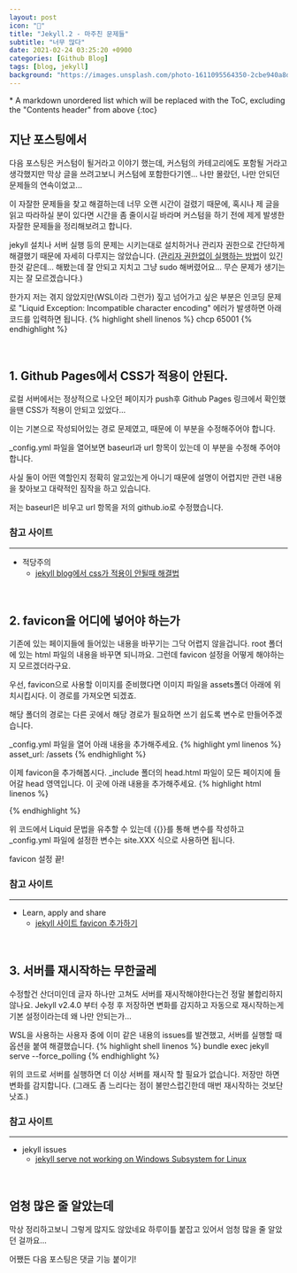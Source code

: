 ```yaml
---
layout: post
icon: "🎪"
title: "Jekyll.2 - 마주친 문제들"
subtitle: "너무 많다"
date: 2021-02-24 03:25:20 +0900
categories: [Github Blog]
tags: [blog, jekyll]
background: "https://images.unsplash.com/photo-1611095564350-2cbe940a8d99?ixid=MXwxMjA3fDF8MHxwaG90by1wYWdlfHx8fGVufDB8fHw%3D&ixlib=rb-1.2.1&auto=format&fit=crop&w=1951&q=80"
---
```


<div class="post-nav" markdown=1>
* A markdown unordered list which will be replaced with the ToC, excluding the "Contents header" from above
{:toc}
</div>

## 지난 포스팅에서

다음 포스팅은 커스텀이 될거라고 이야기 했는데, 커스텀의 카테고리에도 포함될 거라고 생각했지만 막상 글을 쓰려고보니 커스텀에 포함한다기엔... 나만 몰랐던, 나만 안되던 문제들의 연속이었고...

이 자잘한 문제들을 찾고 해결하는데 너무 오랜 시간이 걸렸기 때문에, 혹시나 제 글을 읽고 따라하실 분이 있다면 시간을 좀 줄이시길 바라며 커스텀을 하기 전에 제게 발생한 자잘한 문제들을 정리해보려고 합니다.

jekyll 설치나 서버 실행 등의 문제는 시키는대로 설치하거나 관리자 권한으로 간단하게 해결했기 때문에 자세히 다루지는 않았습니다. ([관리자 권한없이 실행하는 방법](https://jekyllrb-ko.github.io/docs/troubleshooting/#no-sudo)이 있긴한것 같은데... 해봤는데 잘 안되고 지치고 그냥 sudo 해버렸어요... 무슨 문제가 생기는지는 잘 모르겠습니다.)

한가지 저는 겪지 않았지만(WSL이라 그런가) 짚고 넘어가고 싶은 부분은 인코딩 문제로 "Liquid Exception: Incompatible character encoding" 에러가 발생하면 아래 코드를 입력하면 됩니다.
{% highlight shell linenos %}
chcp 65001
{% endhighlight %}

<br />

## 1. Github Pages에서 CSS가 적용이 안된다.

로컬 서버에서는 정상적으로 나오던 페이지가 push후 Github Pages 링크에서 확인했을땐 CSS가 적용이 안되고 있었다...

이는 기본으로 작성되어있는 경로 문제였고, 때문에 이 부분을 수정해주어야 합니다.

_config.yml 파일을 열어보면 baseurl과 url 항목이 있는데 이 부분을 수정해 주어야 합니다.

사실 둘이 어떤 역할인지 정확히 알고있는게 아니기 때문에 설명이 어렵지만 관련 내용을 찾아보고 대략적인 짐작을 하고 있습니다.

저는 baseurl은 비우고 url 항목을 저의 github.io로 수정했습니다.

### 참고 사이트
---
- 적당주의
    - [jekyll blog에서 css가 적용이 안될때 해결법](https://lifetutorial.tistory.com/7)


<br />

## 2. favicon을 어디에 넣어야 하는가

기존에 있는 페이지들에 들어있는 내용을 바꾸기는 그닥 어렵지 않을겁니다. root 폴더에 있는 html 파일의 내용을 바꾸면 되니까요. 그런데 favicon 설정을 어떻게 해야하는지 모르겠더라구요.

우선, favicon으로 사용할 이미지를 준비했다면 이미지 파일을 assets폴더 아래에 위치시킵시다. 이 경로를 가져오면 되겠죠.

해당 폴더의 경로는 다른 곳에서 해당 경로가 필요하면 쓰기 쉽도록 변수로 만들어주겠습니다.

_config.yml 파일을 열어 아래 내용을 추가해주세요.
{% highlight yml linenos %}
asset_url: /assets
{% endhighlight %}

이제 favicon을 추가해봅시다. _include 폴더의 head.html 파일이 모든 페이지에 들어갈 head 영역입니다. 이 곳에 아래 내용을 추가해주세요.
{% highlight html linenos %}
<link href="{{ site.asset_url }}/favicon.ico" rel="shortcut icon" type="image/vnd.microsoft.icon"/>
{% endhighlight %}

위 코드에서 Liquid 문법을 유추할 수 있는데 {{}}를 통해 변수를 작성하고 _config.yml 파일에 설정한 변수는 site.XXX 식으로 사용하면 됩니다.

favicon 설정 끝!

### 참고 사이트
---
- Learn, apply and share
    - [jekyll 사이트 favicon 추가하기](https://min9nim.github.io/2018/03/add-favicon/)


<br />

## 3. 서버를 재시작하는 무한굴레

수정할건 산더미인데 글자 하나만 고쳐도 서버를 재시작해야한다는건 정말 불합리하지 않나요. Jekyll v2.4.0 부터 수정 후 저장하면 변화를 감지하고 자동으로 재시작하는게 기본 설정이라는데 왜 나만 안되는가...

WSL을 사용하는 사용자 중에 이미 같은 내용의 issues를 발견했고, 서버를 실행할 때 옵션을 붙여 해결했습니다.
{% highlight shell linenos %}
bundle exec jekyll serve --force_polling
{% endhighlight %}

위의 코드로 서버를 실행하면 더 이상 서버를 재시작 할 필요가 없습니다. 저장만 하면 변화를 감지합니다. (그래도 좀 느리다는 점이 불만스럽긴한데 매번 재시작하는 것보단 낫죠.)

### 참고 사이트
---
- jekyll issues
    - [jekyll serve not working on Windows Subsystem for Linux](https://github.com/jekyll/jekyll/issues/5233)


<br />

## 엄청 많은 줄 알았는데

막상 정리하고보니 그렇게 많지도 않았네요 하루이틀 붙잡고 있어서 엄청 많을 줄 알았던 걸까요...

어쨌든 다음 포스팅은 댓글 기능 붙이기!